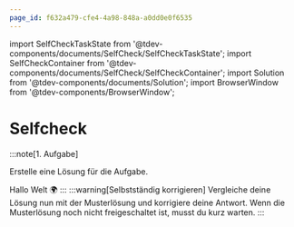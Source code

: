 ```yaml
---
page_id: f632a479-cfe4-4a98-848a-a0dd0e0f6535
---
```


import SelfCheckTaskState from '@tdev-components/documents/SelfCheck/SelfCheckTaskState';
import SelfCheckContainer from '@tdev-components/documents/SelfCheck/SelfCheckContainer';
import Solution from '@tdev-components/documents/Solution';
import BrowserWindow from '@tdev-components/BrowserWindow';

# Selfcheck

<BrowserWindow>
:::note[1. Aufgabe]
<SelfCheckTaskState id="df3313a5-c18f-4220-9dfe-cf4314c1b7b9" solutionId="e92b6f49-396e-48bc-8a6c-4ca94947210d">
</SelfCheckTaskState>

Erstelle eine Lösung für die Aufgabe.

<SelfCheckContainer taskStateId="df3313a5-c18f-4220-9dfe-cf4314c1b7b9">
<Solution id="e92b6f49-396e-48bc-8a6c-4ca94947210d">
Hallo Welt 🌍
</Solution>
</SelfCheckContainer>
:::

<SelfCheckContainer sampleSolutionTaskStateId="df3313a5-c18f-4220-9dfe-cf4314c1b7b9" alwaysVisibleForTeacher={false}>
:::warning[Selbstständig korrigieren]
Vergleiche deine Lösung nun mit der Musterlösung und korrigiere deine Antwort. Wenn die Musterlösung noch nicht freigeschaltet ist, musst du kurz warten.
:::
</SelfCheckContainer>
</BrowserWindow>
